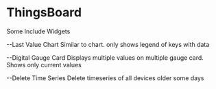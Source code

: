 # ThingsBoard
Some Include Widgets

--Last Value Chart
  Similar to chart. only shows legend of keys with data

--Digital Gauge Card
  Displays multiple values on multiple gauge card. Shows only current values

--Delete Time Series
  Delete timeseries of all devices older some days

